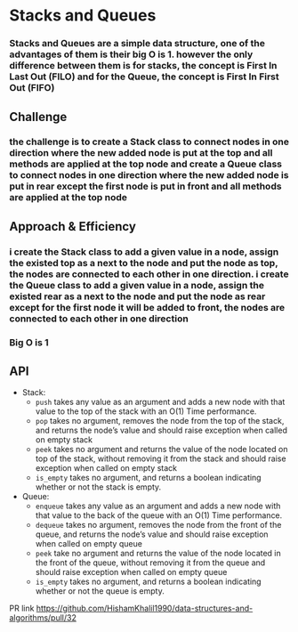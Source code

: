 # Stacks and Queues
### Stacks and Queues are a simple data structure, one of the advantages of them is their big O is 1. however the only difference between them is for stacks, the concept is First In Last Out (FILO) and for the Queue, the concept is First In First Out (FIFO)

## Challenge
### the challenge is to create a Stack class to connect nodes in one direction where the new added node is put at the top and all methods are applied at the top node and create a Queue class to connect nodes in one direction where the new added node is put in rear except the first node is put in front and all methods are applied at the top node

## Approach & Efficiency
<!-- What approach did you take? Why? What is the Big O space/time for this approach? -->
### i create the Stack class to add a given value in a node, assign the existed top as a next to the node and put the node as top, the nodes are connected to each other in one direction. i create the Queue class to add a given value in a node, assign the existed rear as a next to the node and put the node as rear except for the first node it will be added to front, the nodes are connected to each other in one direction
### Big O is 1

## API
<!-- Description of each method publicly available to your Stack and Queue-->
- Stack:
    - `push` takes any value as an argument and adds a new node with that value to the top of the stack with an O(1) Time performance.
    - `pop` takes no argument, removes the node from the top of the stack, and returns the node’s value and should raise exception when called on empty stack
    - `peek` takes no argument and returns the value of the node located on top of the stack, without removing it from the stack and should raise exception when called on empty stack
    - `is_empty` takes no argument, and returns a boolean indicating whether or not the stack is empty.
- Queue:
    - `enqueue` takes any value as an argument and adds a new node with that value to the back of the queue with an O(1) Time performance.
    - `dequeue` takes no argument, removes the node from the front of the queue, and returns the node’s value and should raise exception when called on empty queue
    - `peek` take no argument and returns the value of the node located in the front of the queue, without removing it from the queue and should raise exception when called on empty queue
    - `is_empty` takes no argument, and returns a boolean indicating whether or not the queue is empty.

PR link https://github.com/HishamKhalil1990/data-structures-and-algorithms/pull/32
